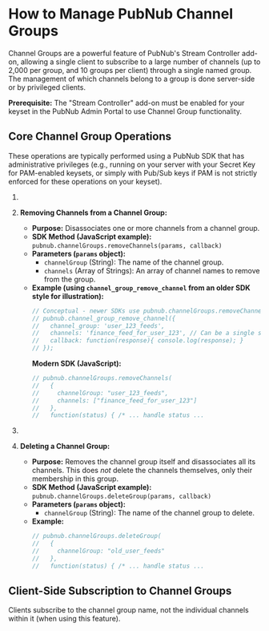 # How to Manage PubNub Channel Groups

Channel Groups are a powerful feature of PubNub's Stream Controller add-on, allowing a single client to subscribe to a large number of channels (up to 2,000 per group, and 10 groups per client) through a single named group. The management of which channels belong to a group is done server-side or by privileged clients.

**Prerequisite:** The "Stream Controller" add-on must be enabled for your keyset in the PubNub Admin Portal to use Channel Group functionality.

## Core Channel Group Operations

These operations are typically performed using a PubNub SDK that has administrative privileges (e.g., running on your server with your Secret Key for PAM-enabled keysets, or simply with Pub/Sub keys if PAM is not strictly enforced for these operations on your keyset).

1. 

2.  **Removing Channels from a Channel Group:**
    *   **Purpose:** Disassociates one or more channels from a channel group.
    *   **SDK Method (JavaScript example):** `pubnub.channelGroups.removeChannels(params, callback)`
    *   **Parameters (`params` object):**
        *   `channelGroup` (String): The name of the channel group.
        *   `channels` (Array of Strings): An array of channel names to remove from the group.
    *   **Example (using `channel_group_remove_channel` from an older SDK style for illustration):**
        ```javascript
        // Conceptual - newer SDKs use pubnub.channelGroups.removeChannels
        // pubnub.channel_group_remove_channel({
        //   channel_group: 'user_123_feeds',
        //   channels: 'finance_feed_for_user_123', // Can be a single string or array for some methods
        //   callback: function(response){ console.log(response); }
        // });
        ```
        **Modern SDK (JavaScript):**
        ```javascript
        // pubnub.channelGroups.removeChannels(
        //   {
        //     channelGroup: "user_123_feeds",
        //     channels: ["finance_feed_for_user_123"]
        //   },
        //   function(status) { /* ... handle status ... 

3. 

4.  **Deleting a Channel Group:**
    *   **Purpose:** Removes the channel group itself and disassociates all its channels. This does *not* delete the channels themselves, only their membership in this group.
    *   **SDK Method (JavaScript example):** `pubnub.channelGroups.deleteGroup(params, callback)`
    *   **Parameters (`params` object):**
        *   `channelGroup` (String): The name of the channel group to delete.
    *   **Example:**
        ```javascript
        // pubnub.channelGroups.deleteGroup(
        //   {
        //     channelGroup: "old_user_feeds"
        //   },
        //   function(status) { /* ... handle status ... 

## Client-Side Subscription to Channel Groups

Clients subscribe to the channel group name, not the individual channels within it (when using this feature).

